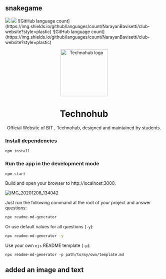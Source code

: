 ## snakegame

 <img src="https://img.shields.io/npm/v/snakegame.svg?orange=blue" />
<img src=" https://img.shields.io/badge/Front--end-React.js-orange" />
![GitHub language count](https://img.shields.io/github/languages/count/NarayanBavisetti/club-website?style=plastic)
![GitHub language count](https://img.shields.io/github/languages/count/NarayanBavisetti/club-website?style=plastic)

<p align="center">
    <a href="https://snakegame.github.io/" target="_blank"><img alt="Technohub logo" title="CSI" src="https://img.collegedekhocdn.com/media/img/institute/logo/Bhilai-Institute-Of-Technology_logo_BITLOGO.jpg" width="150"></a>
</p>

<h1 align="center">Technohub</h1>
<p align="center">Official Website of BIT , Technohub, designed and maintained by students.</p>


### Install dependencies
```
npm install
```
### Run the app in the development mode

```
npm start
```
Build and open your browser to http://localhost:3000.

 


![IMG_20201208_134042](https://user-images.githubusercontent.com/72156168/101497799-5db33980-3991-11eb-9b9f-fa326bc17ba8.jpg)


Just run the following command at the root of your project and answer questions:

```sh
npx readme-md-generator
```

Or use default values for all questions (`-y`):

```sh
npx readme-md-generator -y
```

Use your own `ejs` README template (`-p`):

```
npx readme-md-generator -p path/to/my/own/template.md
```

## added an image and text
